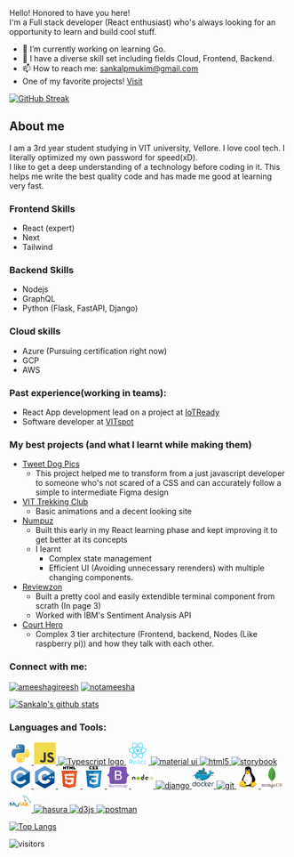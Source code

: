 Hello! Honored to have you here!\
I'm a Full stack developer (React enthusiast) who's always looking for an opportunity to learn and build cool stuff.
- 🔭 I’m currently working on learning Go.
- 🌱 I have a diverse skill set including fields Cloud, Frontend, Backend.
- 📫 How to reach me: sankalpmukim@gmail.com
- One of my favorite projects! [Visit](https://sankalpmukim.github.io/numpuz-with-react)


[![GitHub Streak](https://github-readme-streak-stats.herokuapp.com/?user=sankalpmukim&theme=radical)](https://youtu.be/CLxWprrhIOo)

## About me
I am a 3rd year student studying in VIT university, Vellore. I love cool tech. I literally optimized my own password for speed(xD). \
I like to get a deep understanding of a technology before coding in it. This helps me write the best quality code and has made me good at learning very fast. 

### Frontend Skills
 - React (expert)
 - Next
 - Tailwind

### Backend Skills
 - Nodejs
 - GraphQL
 - Python (Flask, FastAPI, Django)

### Cloud skills
 - Azure (Pursuing certification right now)
 - GCP
 - AWS

### Past experience(working in teams):
 - React App development lead on a project at [IoTReady](https://iotready.co/)
 - Software developer at [VITspot](https://vitspot.com/about)

### My best projects (and what I learnt while making them)
 - [Tweet Dog Pics](https://sankalpmukim.github.io/tweet-about-dogs/)
    - This project helped me to transform from a just javascript developer to someone who's not scared of a CSS and can accurately follow a simple to intermediate Figma design
 - [VIT Trekking Club](https://vit-trekking-club.github.io/vtc-website-2022/)
    - Basic animations and a decent looking site
 - [Numpuz](https://sankalpmukim.github.io/numpuz-with-react/)
    - Built this early in my React learning phase and kept improving it to get better at its concepts
    - I learnt
         - Complex state management
         - Efficient UI (Avoiding unnecessary rerenders) with multiple changing components.
 - [Reviewzon](https://sankalpmukim.github.io/reviewzon-frontend/) 
    - Built a pretty cool and easily extendible terminal component from scrath (In page 3)
    - Worked with IBM's Sentiment Analysis API
 - [Court Hero](https://issomeonebeatingcock.fun/) 
    - Complex 3 tier architecture (Frontend, backend, Nodes (Like raspberry pi)) and how they talk with each other.

### **Connect with me:**
<p align="left">
<a href="https://www.linkedin.com/in/sankalpmukim/" target="blank"><img align="center" src="https://raw.githubusercontent.com/rahuldkjain/github-profile-readme-generator/master/src/images/icons/Social/linked-in-alt.svg" alt="ameeshagireesh" height="30" width="40" /></a>
<a href="https://instagram.com/sankalpmukim" target="blank"><img align="center" src="https://raw.githubusercontent.com/rahuldkjain/github-profile-readme-generator/master/src/images/icons/Social/instagram.svg" alt="notameesha" height="30" width="40" /></a>
<!-- <a href="https://www.codechef.com/users/ameejuana" target="blank"><img align="center" src="https://cdn.jsdelivr.net/npm/simple-icons@3.1.0/icons/codechef.svg" alt="ameejuana" height="30" width="40" /></a> -->
<!-- <a href="https://codeforces.com/profile/ameejuana" target="blank"><img align="center" src="https://cdn.jsdelivr.net/npm/simple-icons@3.0.1/icons/codeforces.svg" alt="ameejuana" height="30" width="40" /></a> -->
</p>

[![Sankalp's github stats](https://github-readme-stats.vercel.app/api?username=sankalpmukim&theme=radical&show_icons=true)](https://www.youtube.com/watch?v=dQw4w9WgXcQ)
### **Languages and Tools:**
<p align="left"> 
<a href="https://www.python.org" target="_blank"> <img src="https://raw.githubusercontent.com/devicons/devicon/master/icons/python/python-original.svg" alt="python" width="40" height="40"/> </a> 
<a href="https://developer.mozilla.org/en-US/docs/Web/JavaScript" target="_blank"> <img src="https://raw.githubusercontent.com/devicons/devicon/master/icons/javascript/javascript-original.svg" alt="javascript" width="40" height="40"/> </a>
<a href="https://www.typescriptlang.org/" target="_blank"> <img src="https://upload.wikimedia.org/wikipedia/commons/4/4c/Typescript_logo_2020.svg" alt="Typescript logo" width="40" height="40"/> </a>
<a href="https://reactjs.org/" target="_blank"> <img src="https://raw.githubusercontent.com/devicons/devicon/master/icons/react/react-original-wordmark.svg" alt="react" width="40" height="40"/> </a> 
<a href="https://mui.com/" target="_blank"> <img src="https://mui.com/static/logo.svg" alt="material ui" width="40" height="40"/> </a> 
<a href="http://react-toolbox.io/" target="_blank"> <img src="https://icon.horse/icon/react-toolbox.io" alt="html5" width="40" height="40"/> </a> 
<a href="https://storybook.js.org/" target="_blank"> <img src="https://icon.horse/icon/storybook.js.org" alt="storybook" width="40" height="40"/> </a> 
<a href="https://www.cprogramming.com/" target="_blank"> <img src="https://raw.githubusercontent.com/devicons/devicon/master/icons/c/c-original.svg" alt="c" width="40" height="40"/> </a> 
<a href="https://www.w3schools.com/cpp/" target="_blank"> <img src="https://raw.githubusercontent.com/devicons/devicon/master/icons/cplusplus/cplusplus-original.svg" alt="cplusplus" width="40" height="40"/> </a> 
<a href="https://www.w3.org/html/" target="_blank"> <img src="https://raw.githubusercontent.com/devicons/devicon/master/icons/html5/html5-original-wordmark.svg" alt="html5" width="40" height="40"/> </a> 
<a href="https://www.w3schools.com/css/" target="_blank"> <img src="https://raw.githubusercontent.com/devicons/devicon/master/icons/css3/css3-original-wordmark.svg" alt="css3" width="40" height="40"/> </a> 
<a href="https://getbootstrap.com" target="_blank"> <img src="https://raw.githubusercontent.com/devicons/devicon/master/icons/bootstrap/bootstrap-plain-wordmark.svg" alt="bootstrap" width="40" height="40"/> </a>  
<a href="https://nodejs.org" target="_blank"> <img src="https://raw.githubusercontent.com/devicons/devicon/master/icons/nodejs/nodejs-original-wordmark.svg" alt="nodejs" width="40" height="40"/> </a> 
<a href="https://www.djangoproject.com/" target="_blank"> <img src="https://cdn.discordapp.com/attachments/830013238627532803/902598202161782845/django-logo-4C5ECF7036-seeklogo.com.png" alt="django" width="40" height="40"/>  </a> 
<a href="https://www.docker.com/" target="_blank"> <img src="https://raw.githubusercontent.com/devicons/devicon/master/icons/docker/docker-original-wordmark.svg" alt="docker" width="40" height="40"/> </a> <a href="https://git-scm.com/" target="_blank"> <img src="https://www.vectorlogo.zone/logos/git-scm/git-scm-icon.svg" alt="git" width="40" height="40"/> </a> 
<a href="https://www.linux.org/" target="_blank"> <img src="https://raw.githubusercontent.com/devicons/devicon/master/icons/linux/linux-original.svg" alt="linux" width="40" height="40"/> </a> 
<a href="https://www.mongodb.com/" target="_blank"> <img src="https://raw.githubusercontent.com/devicons/devicon/master/icons/mongodb/mongodb-original-wordmark.svg" alt="mongodb" width="40" height="40"/> </a> 
<a href="https://www.mysql.com/" target="_blank"> <img src="https://raw.githubusercontent.com/devicons/devicon/master/icons/mysql/mysql-original-wordmark.svg" alt="mysql" width="40" height="40"/> </a> 
 <a href="https://hasura.io/" target="_blank"> <img src="https://media.discordapp.net/attachments/923537917526306857/937766405904924722/unknown.png" alt="hasura" width="40" height="40"/> </a>
 <a href="https://d3js.org/" target="_blank"> <img src="https://d3js.org/favicon.png" alt="d3js" width="40" height="40"/> </a>
<a href="https://postman.com" target="_blank"> <img src="https://www.vectorlogo.zone/logos/getpostman/getpostman-icon.svg" alt="postman" width="40" height="40"/> </a> 
<!-- <a href="https://reactnative.dev/" target="_blank"> <img src="https://reactnative.dev/img/header_logo.svg" alt="reactnative" width="40" height="40"/> </a>  -->
 </p>

[![Top Langs](https://github-readme-stats.vercel.app/api/top-langs/?username=sankalpmukim&theme=radical&layout=compact&langs_count=5&hide=C%23,html,css,shell,powershell,dockerfile)](https://www.youtube.com/channel/UC7_YxT-KID8kRbqZo7MyscQ)
 

![visitors](https://visitor-badge.glitch.me/badge?page_id=sankalpmukimreadme)
